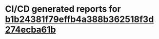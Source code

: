 # CI/CD generated reports for [b1b24381f79effb4a388b362518f3d274ecba61b](https://github.com/hydephp/develop/commit/b1b24381f79effb4a388b362518f3d274ecba61b)
